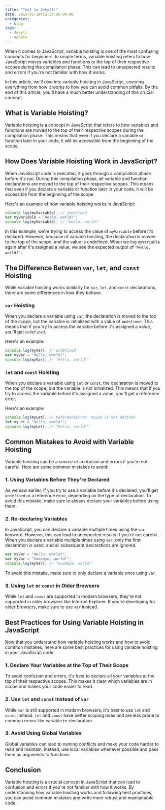 ```yaml
---
title: "Test to Jekyll!"
date: 2019-05-18T15:34:30-04:00
categories:
  - blog
tags:
  - Jekyll
  - update
---
```


When it comes to JavaScript, variable hoisting is one of the most confusing concepts for beginners. In simple terms, variable hoisting refers to how JavaScript moves variables and functions to the top of their respective scopes during the compilation phase. This can lead to unexpected results and errors if you're not familiar with how it works.

In this article, we'll dive into variable hoisting in JavaScript, covering everything from how it works to how you can avoid common pitfalls. By the end of this article, you'll have a much better understanding of this crucial concept.

## What is Variable Hoisting?

Variable hoisting is a concept in JavaScript that refers to how variables and functions are moved to the top of their respective scopes during the compilation phase. This means that even if you declare a variable or function later in your code, it will be accessible from the beginning of the scope.

## How Does Variable Hoisting Work in JavaScript?

When JavaScript code is executed, it goes through a compilation phase before it's run. During this compilation phase, all variable and function declarations are moved to the top of their respective scopes. This means that even if you declare a variable or function later in your code, it will be accessible from the beginning of the scope.

Here's an example of how variable hoisting works in JavaScript:

```javascript
console.log(myVariable); // undefined
var myVariable = "Hello, world!";
console.log(myVariable); // "Hello, world!"
```

In this example, we're trying to access the value of `myVariable` before it's declared. However, because of variable hoisting, the declaration is moved to the top of the scope, and the value is undefined. When we log `myVariable` again after it's assigned a value, we see the expected output of `"Hello, world!"`.

## The Difference Between `var`, `let`, and `const` Hoisting

While variable hoisting works similarly for `var`, `let`, and `const` declarations, there are some differences in how they behave.

### `var` Hoisting

When you declare a variable using `var`, the declaration is moved to the top of the scope, but the variable is initialized with a value of `undefined`. This means that if you try to access the variable before it's assigned a value, you'll get `undefined`.

Here's an example:

```javascript
console.log(myVar); // undefined
var myVar = "Hello, world!";
console.log(myVar); // "Hello, world!"
```

### `let` and `const` Hoisting

When you declare a variable using `let` or `const`, the declaration is moved to the top of the scope, but the variable is not initialized. This means that if you try to access the variable before it's assigned a value, you'll get a reference error.

Here's an example:

```javascript
console.log(myLet); // ReferenceError: myLet is not defined
let myLet = "Hello, world!";
console.log(myLet); // "Hello, world!"
```

## Common Mistakes to Avoid with Variable Hoisting

Variable hoisting can be a source of confusion and errors if you're not careful. Here are some common mistakes to avoid:

### 1. Using Variables Before They're Declared

As we saw earlier, if you try to use a variable before it's declared, you'll get `undefined` or a reference error, depending on the type of declaration. To avoid this mistake, make sure to always declare your variables before using them.

### 2. Re-declaring Variables

In JavaScript, you can declare a variable multiple times using the `var` keyword. However, this can lead to unexpected results if you're not careful. When you declare a variable multiple times using `var`, only the first declaration is used, and all subsequent declarations are ignored.

```javascript
var myVar = "Hello, world!";
var myVar = "Goodbye, world!";
console.log(myVar); // "Goodbye, world!"
```

To avoid this mistake, make sure to only declare a variable once using `var`.
### 3. Using `let` or `const` in Older Browsers

While `let` and `const` are supported in modern browsers, they're not supported in older browsers like Internet Explorer. If you're developing for older browsers, make sure to use `var` instead.

## Best Practices for Using Variable Hoisting in JavaScript

Now that you understand how variable hoisting works and how to avoid common mistakes, here are some best practices for using variable hoisting in your JavaScript code:

### 1. Declare Your Variables at the Top of Their Scope

To avoid confusion and errors, it's best to declare all your variables at the top of their respective scopes. This makes it clear which variables are in scope and makes your code easier to read.

### 2. Use `let` and `const` Instead of `var`

While `var` is still supported in modern browsers, it's best to use `let` and `const` instead. `let` and `const` have better scoping rules and are less prone to common errors like variable re-declaration.

### 3. Avoid Using Global Variables

Global variables can lead to naming conflicts and make your code harder to read and maintain. Instead, use local variables whenever possible and pass them as arguments to functions.

## Conclusion

Variable hoisting is a crucial concept in JavaScript that can lead to confusion and errors if you're not familiar with how it works. By understanding how variable hoisting works and following best practices, you can avoid common mistakes and write more robust and maintainable code.